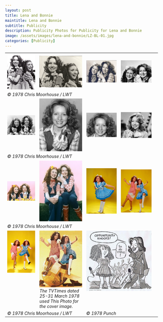 ```yaml
---
layout: post
title: Lena and Bonnie
maintitle: Lena and Bonnie
subtitle: Publicity
description: Publicity Photos for Publicity for Lena and Bonnie
image: /assets/images/lena-and-bonnie/LZ-BL-01.jpg
categories: [Publicity]
---
```


<table>
<tr>
<td><img src="/assets/images/lena-and-bonnie/LZ-BL-01.jpg"></td>
<td><img src="/assets/images/lena-and-bonnie/lena-bonnie-01.jpg"></td>
<td><img src="/assets/images/lena-and-bonnie/lena-bonnie-02.jpg"></td>
<td><img src="/assets/images/lena-and-bonnie/lena-bonnie-03.jpg"></td>
</tr>

<tr>
<td colspan="4" style="font-style: italic;">&copy; 1978 Chris Moorhouse / LWT</td>
</tr>

<tr>
<td><img src="/assets/images/lena-and-bonnie/lena-bonnie-04.jpg"></td>
<td><img src="/assets/images/lena-and-bonnie/lena-bonnie-05.jpg"></td>
<td><img src="/assets/images/lena-and-bonnie/lena-bonnie-06.jpg"></td>
<td><img src="/assets/images/lena-and-bonnie/lena-bonnie-07.jpg"></td>
</tr>

<tr>
<td colspan="4" style="font-style: italic;">&copy; 1978 Chris Moorhouse / LWT</td>
</tr>

<tr>
<td><img src="/assets/images/lena-and-bonnie/lena-bonnie-08.jpg"></td>
<td><img src="/assets/images/lena-and-bonnie/lena-bonnie-09.jpg"></td>
<td><img src="/assets/images/lena-and-bonnie/lena-bonnie-10.jpg"></td>
<td><img src="/assets/images/lena-and-bonnie/lena-bonnie-11.jpg"></td>
<td></td>
</tr>

<tr>
<td colspan="4" style="font-style: italic;">&copy; 1978 Chris Moorhouse / LWT</td>
</tr>

<tr style="vertical-align: top;">
<td><img src="/assets/images/lena-and-bonnie/lena-bonnie-12.jpg"></td>
<td style="font-style: italic;"><img src="/assets/images/lena-and-bonnie/lena-bonnie-13.jpg"><br />The TVTimes dated<br />25-31 March 1978 used This Photo for the cover image.</td>
<td colspan="2"><img src="/assets/images/lena-and-bonnie/punch-lena-bonnie.jpg"></td>
</tr>

<tr>
<td colspan="2" style="font-style: italic;">&copy; 1978 Chris Moorhouse / LWT</td>
<td colspan="2" style="font-style: italic;">&copy; 1978 Punch</td>
</tr>
</table>

